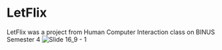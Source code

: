 # LetFlix
LetFlix was a project from Human Computer Interaction class on BINUS Semester 4
![Slide 16_9 - 1](https://user-images.githubusercontent.com/59933093/136996013-685cf0bb-ca84-42d9-bafd-223a3bc8ba56.jpg)
